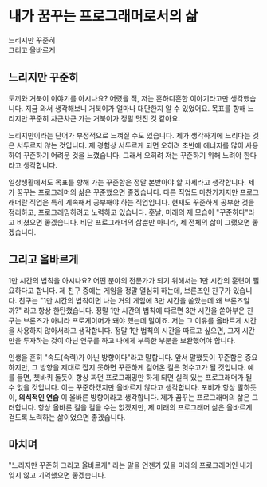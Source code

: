 # 내가 꿈꾸는 프로그래머로서의 삶

느리지만 꾸준히  
그리고 올바르게

## 느리지만 꾸준히
토끼와 거북이 이야기를 아시나요? 어렸을 적, 저는 흔하디흔한 이야기라고만 생각했습니다. 지금 와서 생각해보니 거북이가 얼마나 대단한지 알 수 있었어요. 목표를 향해 느리지만 꾸준히 차근차근 가는 거북이가 정말 멋진 것 같아요.  

느리지만이라는 단어가 부정적으로 느껴질 수도 있습니다. 제가 생각하기에 느리다는 것은 서두르지 않는 것입니다. 제 경험상 서두르게 되면 오히려 초반에 에너지를 많이 사용하여 꾸준하기 어려운 것을 느꼈습니다. 그래서 오히려 저는 꾸준하기 위해 느려야 한다 라고 생각합니다.  

일상생활에서도 목표를 향해 가는 꾸준함은 정말 본받아야 할 자세라고 생각합니다. 제가 꿈꾸는 프로그래머의 삶은 꾸준했으면 좋겠습니다. 다른 직업도 마찬가지지만 프로그래머란 직업은 특히 계속해서 공부해야 하는 직업입니다. 현재도 꾸준하게 공부한 것을 정리하고, 프로그래밍하려고 노력하고 있습니다. 훗날, 미래의 제 모습이 "꾸준하다"라고 비쳤으면 좋겠습니다. 비단 프로그래머의 삶뿐만 아니라, 제 전체의 삶이 그랬으면 좋겠습니다.

## 그리고 올바르게
1만 시간의 법칙을 아시나요? 어떤 분야의 전문가가 되기 위해서는 1만 시간의 훈련이 필요하다고 합니다. 제 친구 중에는 게임을 정말 열심히 하는데, 브론즈인 친구가 있습니다. 친구는 "1만 시간의 법칙이면 나는 거의 게임에 3만 시간을 쏟았는데 왜 브론즈일까?" 라고 항상 한탄했습니다. 정말 1만 시간의 법칙에 따르면 3만 시간을 쏟아부은 친구는 브론즈가 아니라 프로게이머가 돼야 했는데 말이죠. 저는 그 이유를 올바르게 시간을 사용하지 않아서라고 생각합니다. 정말 1만 법칙의 시간을 따르고 싶으면, 그저 시간만을 투자하는 것이 아닌 연구를 하고 나에게 부족한 부분을 보완했어야 합니다.  

인생을 흔히 "속도(속력)가 아닌 방향이다"라고 말합니다. 앞서 말했듯이 꾸준함은 중요하지만, 그 방향을 제대로 잡지 못하면 꾸준하게 걸어온 길은 헛수고가 될 것입니다. 예를 들면, 쳇바퀴 돌듯이 항상 짜던 프로그래밍만 하게 되면 실력 있는 프로그래머가 될 수 없을 것입니다. 이는 꾸준하겠지만 올바르지 않다고 생각합니다. 포비가 항상 말하듯이, __의식적인 연습__ 이 올바른 방향이라고 생각합니다. 제가 꿈꾸는 프로그래머의 삶은 그러합니다. 항상 올바른 길을 걸을 수는 없겠지만, 제 미래의 프로그래머 삶은 올바르게 걷도록 노력하는 삶이었으면 좋겠습니다.

## 마치며
"느리지만 꾸준히 그리고 올바르게" 라는 말을 언젠가 있을 미래의 프로그래머인 내가 잊지 않고 기억했으면 좋겠습니다.